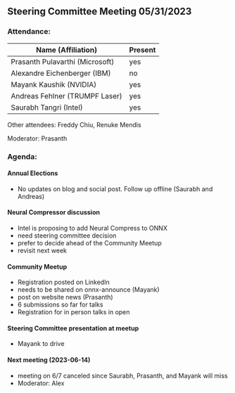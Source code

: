 ## Steering Committee Meeting 05/31/2023

### Attendance:

| Name (Affiliation)              | Present  |
| ------------------------------- | -------- |
| Prasanth Pulavarthi (Microsoft) | yes |
| Alexandre Eichenberger (IBM)    | no |
| Mayank Kaushik (NVIDIA)         | yes |
| Andreas Fehlner (TRUMPF Laser)  | yes |
| Saurabh Tangri (Intel)          | yes |

Other attendees: Freddy Chiu, Renuke Mendis

Moderator: Prasanth

### Agenda:

  #### Annual Elections
  - No updates on blog and social post. Follow up offline (Saurabh and Andreas)

  #### Neural Compressor discussion
  - Intel is proposing to add Neural Compress to ONNX
  - need steering committee decision
  - prefer to decide ahead of the Community Meetup
  - revisit next week
  
  #### Community Meetup
  - Registration posted on LinkedIn
  - needs to be shared on onnx-announce (Mayank)
  - post on website news (Prasanth)
  - 6 submissions so far for talks
  - Registration for in person talks in open
  
  #### Steering Committee presentation at meetup
  - Mayank to drive
  
  #### Next meeting (2023-06-14)
  - meeting on 6/7 canceled since Saurabh, Prasanth, and Mayank will miss
  - Moderator: Alex
